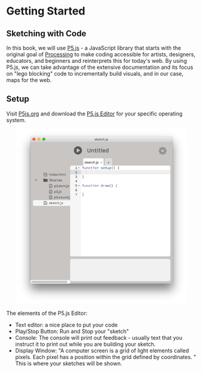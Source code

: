 # Getting Started

## Sketching with Code
In this book, we will use [P5.js](http://p5js.org/) - a JavaScript library that starts with the original goal of [Processing](https://processing.org/) to make coding accessible for artists, designers, educators, and beginners and reinterprets this for today's web. By using P5.js, we can take advantage of the extensive documentation and its focus on "lego blocking" code to incrementally build visuals, and in our case, maps for the web. 

## Setup

Visit [P5js.org](http://p5js.org/) and download the [P5.js Editor](http://p5js.org/download/) for your specific operating system. 

<!--<img src="https://pbs.twimg.com/profile_images/502135348663578624/-oslcYof.png" width="250" float="left"> -->
<center> <img src="p5js-editor.png" float="right" width="450"> </center>


<!--P5.js            |  P5.js Editor-->
<!--:-------------------------:|:-------------------------:-->
<!--![](https://pbs.twimg.com/profile_images/502135348663578624/-oslcYof.png)  |  ![](p5js-editor.png)-->


The elements of the P5.js Editor:

* Text editor: a nice place to put your code
* Play/Stop Button: Run and Stop your "sketch"
* Console: The console will print out feedback - usually text that you instruct it to print out while you are building your sketch.
* Display Window: "A computer screen is a grid of light elements called pixels. Each pixel has a position within the grid defined by coordinates. " This is where your sketches will be shown.
